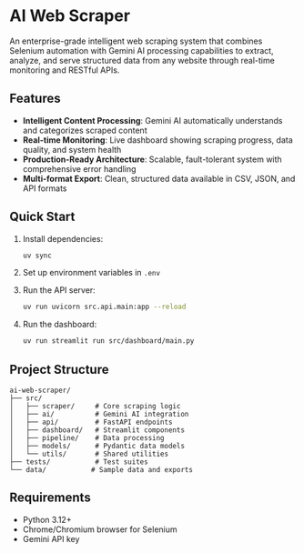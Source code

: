 # AI Web Scraper

An enterprise-grade intelligent web scraping system that combines Selenium automation with Gemini AI processing capabilities to extract, analyze, and serve structured data from any website through real-time monitoring and RESTful APIs.

## Features

- **Intelligent Content Processing**: Gemini AI automatically understands and categorizes scraped content
- **Real-time Monitoring**: Live dashboard showing scraping progress, data quality, and system health
- **Production-Ready Architecture**: Scalable, fault-tolerant system with comprehensive error handling
- **Multi-format Export**: Clean, structured data available in CSV, JSON, and API formats

## Quick Start

1. Install dependencies:
   ```bash
   uv sync
   ```

2. Set up environment variables in `.env`

3. Run the API server:
   ```bash
   uv run uvicorn src.api.main:app --reload
   ```

4. Run the dashboard:
   ```bash
   uv run streamlit run src/dashboard/main.py
   ```

## Project Structure

```
ai-web-scraper/
├── src/
│   ├── scraper/     # Core scraping logic
│   ├── ai/          # Gemini AI integration
│   ├── api/         # FastAPI endpoints
│   ├── dashboard/   # Streamlit components
│   ├── pipeline/    # Data processing
│   ├── models/      # Pydantic data models
│   └── utils/       # Shared utilities
├── tests/           # Test suites
└── data/           # Sample data and exports
```

## Requirements

- Python 3.12+
- Chrome/Chromium browser for Selenium
- Gemini API key